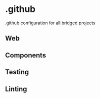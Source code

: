 # .github
.github configuration for all bridged projects



## Web



## Components



## Testing


## Linting
